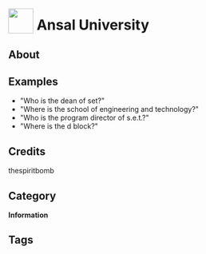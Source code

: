 # <img src="https://raw.githack.com/FortAwesome/Font-Awesome/master/svgs/solid/robot.svg" card_color="#40DBB0" width="50" height="50" style="vertical-align:bottom"/> Ansal University


## About


## Examples
* "Who is the dean of set?"
* "Where is the school of engineering and technology?"
* "Who is the program director of s.e.t.?"
* "Where is the d block?"

## Credits
thespiritbomb

## Category
**Information**

## Tags

